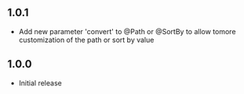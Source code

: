 ## 1.0.1

* Add new parameter 'convert' to @Path or @SortBy to allow tomore customization of the path or sort by value

## 1.0.0

* Initial release 
